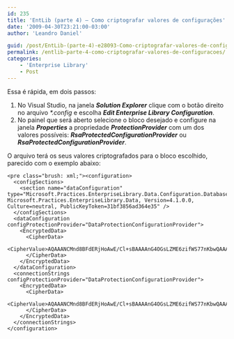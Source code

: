 ```yaml
---
id: 235
title: 'EntLib (parte 4) – Como criptografar valores de configurações'
date: '2009-04-30T23:21:00-03:00'
author: 'Leandro Daniel'

guid: /post/EntLib-(parte-4)-e28093-Como-criptografar-valores-de-configuracoes.aspx
permalink: /entlib-parte-4-como-criptografar-valores-de-configuracoes/
categories:
    - 'Enterprise Library'
    - Post
---
```


Essa é rápida, em dois passos:

1. No Visual Studio, na janela ***Solution Explorer*** clique com o botão direito no arquivo *\*.config* e escolha ***Edit Enterprise Library Configuration***.
2. No painel que será aberto selecione o bloco desejado e configure na janela ***Properties*** a propriedade ***ProtectionProvider*** com um dos valores possíveis: ***RsaProtectedConfigurationProvider*** ou ***RsaProtectedConfigurationProvider***.

O arquivo terá os seus valores criptografados para o bloco escolhido, parecido com o exemplo abaixo:

```
<pre class="brush: xml;"><configuration>
  <configSections>
    <section name="dataConfiguration" type="Microsoft.Practices.EnterpriseLibrary.Data.Configuration.DatabaseSettings, Microsoft.Practices.EnterpriseLibrary.Data, Version=4.1.0.0, Culture=neutral, PublicKeyToken=31bf3856ad364e35" />
  </configSections>
  <dataConfiguration configProtectionProvider="DataProtectionConfigurationProvider">
    <EncryptedData>
      <CipherData>
        <CipherValue>AQAAANCMnd8BFdERjHoAwE/Cl+sBAAAAnG4OGsLZME6zifWS77nKbwQAAAACAAAAAAADZgAAqAAAABAAAAAvCXZMbpn4GScVpZdnDewUAAAAAASAAACgAAAAEAAAADusmEwywBaRj/cosxnUjNwwAAAAU0tWH46p699zcc0Em297GCXHmQFeJNDjBW/OYYD8dhL1YQvo3kv2xEqdceYyMaN4FAAAAH8/JIj3NPW0iqGaL3ea8EJ6iTcL</CipherValue>
      </CipherData>
    </EncryptedData>
  </dataConfiguration>
  <connectionStrings configProtectionProvider="DataProtectionConfigurationProvider">
    <EncryptedData>
      <CipherData>
        <CipherValue>AQAAANCMnd8BFdERjHoAwE/Cl+sBAAAAnG4OGsLZME6zifWS77nKbwQAAAACAAAAAAADZgAAqAAAABAAAABYRu+xiL0lzqHttNs404kBAAAAAASAAACgAAAAEAAAAMINKPGoHaeQb9sgHCDgdoMwAAAA54NHzS+SEf/FsxrhhdvEmzkaZquWXEXtkUqvOJJFAKcvetVZ/MrSlHYSwTkeK//IFAAAAMgRi2qGSQYz/thfljTdGEeOBQ6E</CipherValue>
      </CipherData>
    </EncryptedData>
  </connectionStrings>
</configuration>
```